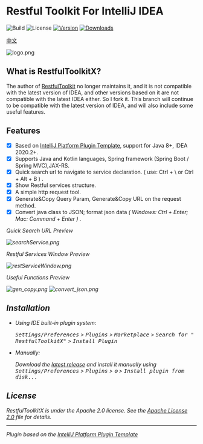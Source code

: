 # Restful Toolkit For IntelliJ IDEA

![Build](https://github.com/huangbaihua001/RestfulToolkitX/workflows/Build/badge.svg)
![License](https://img.shields.io/badge/license-Apache--2.0-green.svg)
[![Version](https://img.shields.io/jetbrains/plugin/v/jiux.net.plugin.restful.toolkit.svg)](https://plugins.jetbrains.com/plugin/18118-restfultoolkitx)
[![Downloads](https://img.shields.io/jetbrains/plugin/d/jiux.net.plugin.restful.toolkit.svg)](https://plugins.jetbrains.com/plugin/18118-restfultoolkitx)

[中文](README_zh_CN.md)

![logo.png](img/logo2.png)

## What is RestfulToolkitX?

The author of [RestfulToolkit][RestfulToolkit] no longer maintains it, and it is not compatible with the latest version of IDEA, 
and other versions based on it are not compatible with the latest IDEA either. So I fork it.
This branch will continue to be compatible with the latest version of IDEA, and will also include some useful features.


## Features

- [x] Based on [IntelliJ Platform Plugin Template][template], support for Java 8+, IDEA 2020.2+.
- [x] Supports Java and Kotlin languages, Spring framework (Spring Boot / Spring MVC),JAX-RS.
- [x] Quick search url to navigate to service declaration. ( use: Ctrl + \ or Ctrl + Alt + B ) .
- [x] Show Restful services structure.
- [x] A simple http request tool.
- [x] Generate&Copy Query Param, Generate&Copy URL on the request method.
- [x] Convert java class to JSON; format json data <em>( Windows: Ctrl + Enter; Mac: Command + Enter ) .

Quick Search URL Preview

![searchService.png](img/searchService.png)

Restful Services Window Preview

![restServiceWindow.png](img/rest_resp_highlight.png)

Useful Functions Preview

![gen_copy.png](img/gen_copy.png)
![convert_json.png](img/convert_json.png)


## Installation

- Using IDE built-in plugin system:

  <kbd>Settings/Preferences</kbd> > <kbd>Plugins</kbd> > <kbd>Marketplace</kbd> > <kbd>Search for "
  RestfulToolkitX"</kbd> >
  <kbd>Install Plugin</kbd>

- Manually:

  Download the [latest release](https://github.com/huangbaihua001/restful-toolkit/releases/latest) and install it
  manually using
  <kbd>Settings/Preferences</kbd> > <kbd>Plugins</kbd> > <kbd>⚙️</kbd> > <kbd>Install plugin from disk...</kbd>



## License

RestfulToolkitX is under the Apache 2.0 license. See the [Apache License 2.0](http://www.apache.org/licenses/LICENSE-2.0) file for details.

---
Plugin based on the [IntelliJ Platform Plugin Template][template]

[template]: https://github.com/JetBrains/intellij-platform-plugin-template

[RestfulToolkit]: https://github.com/mrmanzhaow/RestfulToolkit

[EasyCode]: https://github.com/makejavas/EasyCode
